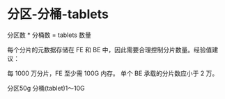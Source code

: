 # 分区-分桶-tablets

分区数 * 分桶数 = tablets 数量


每个分片的元数据存储在 FE 和 BE 中，因此需要合理控制分片数量。经验值建议：

每 1000 万分片，FE 至少需 100G 内存。
单个 BE 承载的分片数应小于 2 万。

分区50g 分桶(tablet)1～10G